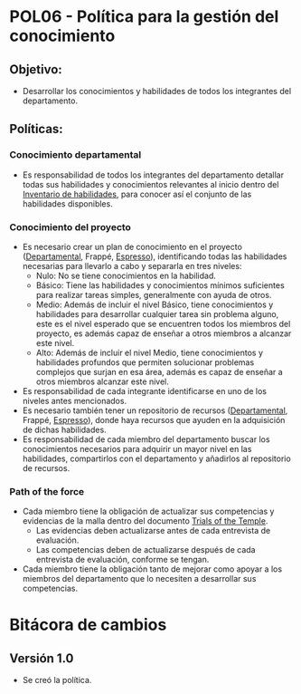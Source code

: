# POL06 - Política para la gestión del conocimiento

## Objetivo:

- Desarrollar los conocimientos y habilidades de todos los integrantes del departamento.

## Políticas:

### Conocimiento departamental

- Es responsabilidad de todos los integrantes del departamento detallar todas sus habilidades y conocimientos relevantes al inicio dentro del [Inventario de habilidades](https://docs.google.com/spreadsheets/d/1_JFVHoZ6bqCCFWyYPrTCWAgmNdVp86vKUfPZX1JokvI/edit#gid=0), para conocer así el conjunto de las habilidades disponibles.

### Conocimiento del proyecto

- Es necesario crear un plan de conocimiento en el proyecto ([Departamental](https://docs.google.com/spreadsheets/d/1apm2rf-SeUr98bcvCvpQWw3tVGw_1DbVuX9hrJUtZAI/edit#gid=591264054), Frappé, [Espresso](https://docs.google.com/spreadsheets/d/1wBHX1wWpZCr4ZRSE9mcigphbNoGlARHHlWkyXqQczD0/edit#gid=0)), identificando todas las habilidades necesarias para llevarlo a cabo y separarla en tres niveles:
  - Nulo: No se tiene conocimientos en la habilidad.
  - Básico: Tiene las habilidades y conocimientos mínimos suficientes para realizar tareas simples, generalmente con ayuda de otros.
  - Medio: Además de incluir el nivel Básico, tiene conocimientos y habilidades para desarrollar cualquier tarea sin problema alguno, este es el nivel esperado que se encuentren todos los miembros del proyecto, es además capaz de enseñar a otros miembros a alcanzar este nivel.
  - Alto: Además de incluir el nivel Medio, tiene conocimientos y habilidades profundos que permiten solucionar problemas complejos que surjan en esa área, además es capaz de enseñar a otros miembros alcanzar este nivel.
- Es responsabilidad de cada integrante identificarse en uno de los niveles antes mencionados.
- Es necesario también tener un repositorio de recursos ([Departamental](https://docs.google.com/spreadsheets/d/1apm2rf-SeUr98bcvCvpQWw3tVGw_1DbVuX9hrJUtZAI/edit#gid=0), Frappé, [Espresso](https://docs.google.com/spreadsheets/d/1wBHX1wWpZCr4ZRSE9mcigphbNoGlARHHlWkyXqQczD0/edit#gid=1812256874)), donde haya recursos que ayuden en la adquisición de dichas habilidades.
- Es responsabilidad de cada miembro del departamento buscar los conocimientos necesarios para adquirir un mayor nivel en las habilidades, compartirlos con el departamento y añadirlos al repositorio de recursos.

### Path of the force

- Cada miembro tiene la obligación de actualizar sus competencias y evidencias de la malla dentro del documento [Trials of the Temple](https://docs.google.com/spreadsheets/d/1MZ-7gZ1iUZPbCIa3G2UtK8B-_w1ipbHrO0hJMeRTozQ/edit#gid=1760954040).
  - Las evidencias deben actualizarse antes de cada entrevista de evaluación.
  - Las competencias deben de actualizarse después de cada entrevista de evaluación, conforme se tengan.
- Cada miembro tiene la obligación tanto de mejorar como apoyar a los miembros del departamento que lo necesiten a desarrollar sus competencias.

# Bitácora de cambios

## Versión 1.0

- Se creó la política.
